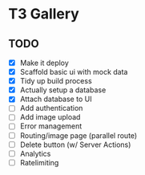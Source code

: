 # T3 Gallery

## TODO
- [x] Make it deploy
- [x] Scaffold basic ui with mock data
- [x] Tidy up build process
- [x] Actually setup a database
- [x] Attach database to UI
- [ ] Add authentication
- [ ] Add image upload
- [ ] Error management
- [ ] Routing/image page (parallel route)
- [ ] Delete button (w/ Server Actions)
- [ ] Analytics
- [ ] Ratelimiting